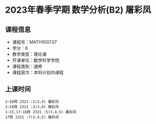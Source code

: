# 2023年春季学期 数学分析(B2) 屠彩凤






## 课程信息

- 课程号：MATH1007.07
- 学分：6
- 教学类型：理论课
- 开课单位：数学科学学院
- 课程类别：通修
- 课程层次：本科计划内课程

## 上课时间

```
1~18周 2321 :1(3,4) 屠彩凤
1~18周 2321 :3(3,4) 屠彩凤
1~15,17~18周 2321 :5(3,4,5) 屠彩凤
17周 2321 :7(3,4,5) 屠彩凤
```

